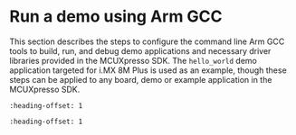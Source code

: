 # Run a demo using Arm GCC

This section describes the steps to configure the command line Arm GCC tools to build, run, and debug demo applications and necessary driver libraries provided in the MCUXpresso SDK. The `hello_world` demo application targeted for i.MX 8M Plus is used as an example, though these steps can be applied to any board, demo or example application in the MCUXpresso SDK.


```{include} ../topics/linux_os_host.md
:heading-offset: 1
```

```{include} ../topics/windows_os_host.md
:heading-offset: 1
```

